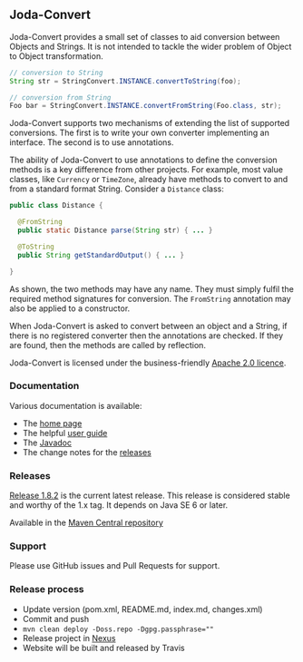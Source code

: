Joda-Convert
------------

Joda-Convert provides a small set of classes to aid conversion between Objects and Strings.
It is not intended to tackle the wider problem of Object to Object transformation.

```java
// conversion to String
String str = StringConvert.INSTANCE.convertToString(foo);

// conversion from String
Foo bar = StringConvert.INSTANCE.convertFromString(Foo.class, str);
```

Joda-Convert supports two mechanisms of extending the list of supported conversions.
The first is to write your own converter implementing an interface.
The second is to use annotations.

The ability of Joda-Convert to use annotations to define the conversion methods is a key difference from other projects.
For example, most value classes, like <code>Currency</code> or <code>TimeZone</code>, already have methods
to convert to and from a standard format String.
Consider a <code>Distance</code> class:

```java
public class Distance {

  @FromString
  public static Distance parse(String str) { ... }

  @ToString
  public String getStandardOutput() { ... }

}
```

As shown, the two methods may have any name. They must simply fulfil the required method signatures for conversion.
The <code>FromString</code> annotation may also be applied to a constructor.

When Joda-Convert is asked to convert between an object and a String, if there is no registered converter
then the annotations are checked. If they are found, then the methods are called by reflection.

Joda-Convert is licensed under the business-friendly [Apache 2.0 licence](http://www.joda.org/joda-convert/license.html).


### Documentation
Various documentation is available:

* The [home page](http://www.joda.org/joda-convert/)
* The helpful [user guide](http://www.joda.org/joda-convert/userguide.html)
* The [Javadoc](http://www.joda.org/joda-convert/apidocs/index.html)
* The change notes for the [releases](http://www.joda.org/joda-convert/changes-report.html)


### Releases
[Release 1.8.2](http://www.joda.org/joda-convert/download.html) is the current latest release.
This release is considered stable and worthy of the 1.x tag.
It depends on Java SE 6 or later.

Available in the [Maven Central repository](http://search.maven.org/#artifactdetails|org.joda|joda-convert|1.8.2|jar)


### Support
Please use GitHub issues and Pull Requests for support.


### Release process

* Update version (pom.xml, README.md, index.md, changes.xml)
* Commit and push
* `mvn clean deploy -Doss.repo -Dgpg.passphrase=""`
* Release project in [Nexus](https://oss.sonatype.org)
* Website will be built and released by Travis
